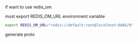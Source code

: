 if want to use redis_om

must export REDIS_OM_URL environment variable

```bash
export REDIS_OM_URL="redis://default:root@localhost:6666/0"
```

generate proto

```

```
